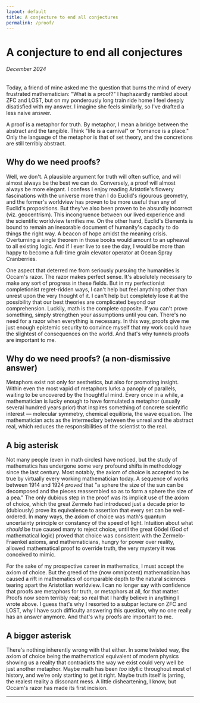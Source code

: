 ```yaml
---
layout: default
title: A conjecture to end all conjectures
permalink: /proof/
---
```


# A conjecture to end all conjectures
###### December 2024

Today, a friend of mine asked me the question that burns the
mind of every frustrated mathematician: "What is a proof?" I
haphazardly rambled about ZFC and LOST, but on my
ponderously long train ride home I feel deeply disatisfied with
my answer. I imagine she feels similarly, so I've drafted a
less naive answer.

A proof is a metaphor for truth.
By metaphor, I mean a bridge between the abstract and the
tangible. Think "life is a carnival" or "romance is a place."
Only the language of the metaphor is that of set theory, and
the concretions are still terribly abstract.

## Why do we need proofs?
Well, we don't. A plausible argument for truth will often suffice,
and will almost always be the best we can do. Conversely, a
proof will almost always be more elegant. I confess I enjoy
reading Aristotle's flowery fascinations with the universe
more than I do Euclid's rigourous geometry, and the former's
worldview has proven to be more useful than any of Euclid's
propositions. But they've also been proven to be absurdly
incorrect (viz. geocentrism). This incongruence between our 
lived experience and the scientific worldview
terrifies me. On the other hand, Euclid's Elements is bound
to remain an inexorable document of humanity's capacity to 
do things the right way. A beacon of hope amidst the meaning 
crisis. Overturning a single theorem in those books would 
amount to an upheaval to all existing logic. And if I ever 
live to see the day, I would be more than happy to become a 
full-time grain elevator operator at Ocean Spray Cranberries.

One aspect that deterred me from seriously pursuing the
humanities is Occam's razor. The razor makes perfect sense.
It's absolutely necessary to make any sort of progress in
these fields. But in my perfectionist completionist
regret-ridden ways, I can't help but feel anything other 
than unrest upon the very thought of it. I can't help but
completely lose it at the possibility that our best theories are
complicated beyond our comprehension. Luckily, math is the complete opposite.
If you can't prove something, simply strengthen your assumptions
until you can. There's no need for
a razor when everything is necessary. In this way, proofs give me just enough
epistemic security to convince myself that my work could have the 
slightest of consequences on the world. And that's why ~~tunnels~~ 
proofs are important to me.

## Why do we need proofs? (a non-dismissive answer)
Metaphors exist not only for aesthetics, but also for promoting
insight. Within even the most vapid of metaphors lurks a panoply of
parallels, waiting to be uncovered by the thoughtful mind. Every once in a while, a 
mathematician is lucky enough to have formulated a metaphor (usually several hundred years prior)
that inspires something of concrete scientific interest — molecular
symmetry, chemical equilibria, the wave equation. The mathematician acts as the 
intermediary between the unreal and the abstract real, which reduces the
responsibilities of the scientist to the real.

## A big asterisk
Not many people (even in math circles) have noticed, but the study of mathematics
has undergone some very profound shifts in methodology since the last century.
Most notably, the axiom of choice is accepted to be true by virtually every
working mathematician today. A sequence of works between 1914 and 1924 *proved*
that "a sphere the size of the sun can be decomposed and the pieces reassembled
so as to form a sphere the size of a pea." The only dubious step in the proof
was its implicit use of the axiom of choice, which the great Zermelo had introduced
just a decade prior to (dubiously) prove its equivalence to assertion that
every set can be well-ordered. In many ways, the axiom of choice was math's
quantum uncertainty principle or constancy of the speed of light. Intuition
about what *should* be true caused many to reject choice, until the great Gödel
(God of mathematical logic) proved that choice was consistent with the
Zermelo-Fraenkel axioms, and mathematicians, hungry for power over reality,
allowed mathematical proof to override truth, the very mystery it was conceived to mimic.

For the sake of my prospective career in mathematics, I must accept the axiom of choice.
But the greed of the (now omnipotent) mathematician has caused a rift in mathematics of comparable
depth to the natural sciences tearing apart the Aristotlian worldview.
I can no longer say with confidence that proofs are metaphors for truth, or metaphors
at all, for that matter. Proofs now seem terribly real; so real that I hardly believe
in anything I wrote above. I guess that's why I resorted to a subpar lecture on ZFC and
LOST, why I have such difficulty answering this question, why no one really has an
answer anymore. And that's why proofs are important to me.

## A bigger asterisk
There's nothing inherently wrong with that either. In some twisted way,
the axiom of choice being the mathematical equivalent of
modern physics showing us a reality that contradicts the way we exist could
very well be just another metaphor. Maybe math has been *too*
idyllic throughout most of history, and we're only starting to get it right.
Maybe truth itself is jarring, the realest reality a dissonant mess. A little
disheartening, I know, but Occam's razor has made its first incision.

---
